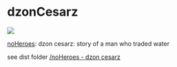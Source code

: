 dzonCesarz
==========

[![](https://raw.githubusercontent.com/rafszul/dzonCesarz/master/assets/img/aIExport/png/img/Layer-5.png)](http://dzoncesarz.bleach-v16-62.net/)

[noHeroes](https://github.com/weAreThePlayMakers/noHeroes): dzon cesarz: story of a man who traded water

see dist folder [/noHeroes - dzon cesarz](https://github.com/rafszul/dzonCesarz/tree/master/noHeroes%20-%20dzon%20cesarz)
